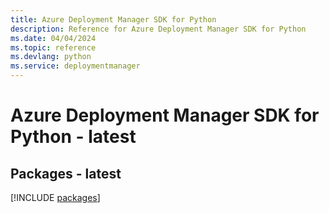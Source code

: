```yaml
---
title: Azure Deployment Manager SDK for Python
description: Reference for Azure Deployment Manager SDK for Python
ms.date: 04/04/2024
ms.topic: reference
ms.devlang: python
ms.service: deploymentmanager
---
```

# Azure Deployment Manager SDK for Python - latest
## Packages - latest
[!INCLUDE [packages](deployment-manager-index.md)]